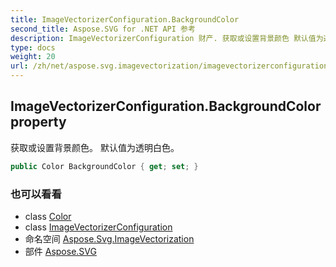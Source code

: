 ```yaml
---
title: ImageVectorizerConfiguration.BackgroundColor
second_title: Aspose.SVG for .NET API 参考
description: ImageVectorizerConfiguration 财产. 获取或设置背景颜色 默认值为透明白色
type: docs
weight: 20
url: /zh/net/aspose.svg.imagevectorization/imagevectorizerconfiguration/backgroundcolor/
---
```

## ImageVectorizerConfiguration.BackgroundColor property

获取或设置背景颜色。 默认值为透明白色。

```csharp
public Color BackgroundColor { get; set; }
```

### 也可以看看

* class [Color](../../../aspose.svg.drawing/color/)
* class [ImageVectorizerConfiguration](../)
* 命名空间 [Aspose.Svg.ImageVectorization](../../imagevectorizerconfiguration/)
* 部件 [Aspose.SVG](../../../)


